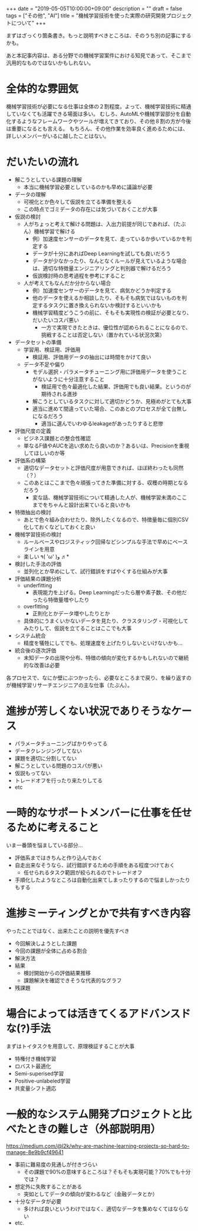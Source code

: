 +++
date = "2019-05-05T10:00:00+09:00"
description = ""
draft = false
tags = ["その他", "AI"]
title = "機械学習技術を使った実際の研究開発プロジェクトについて"
+++

まずはざっくり箇条書き。もっと説明すべきところは、そのうち別の記事にするかも。

あと本記事内容は、ある分野での機械学習案件における知見であって、そこまで汎用的なものではないかもしれない。

# 全体的な雰囲気

機械学習技術が必要になる仕事は全体の２割程度。よって、機械学習技術に精通していなくても活躍できる場面は多い。
むしろ、AutoMLや機械学習部分を自動化するようなフレームワークやツールが増えてきており、その他８割の方が今後は重要になるとも言える。
もちろん、その他作業を効率良く進めるためには、詳しいメンバーがいるに越したことはない。

# だいたいの流れ

- 解こうとしている課題の理解
  - 本当に機械学習必要としているのかも早めに議論が必要
- データの理解
  - 可視化とか色々して仮説を立てる準備を整える
  - この時点でゴミデータの存在には気づいておくことが大事
- 仮説の検討
  - 人がちょっと考えて解ける問題は、入出力前提が同じであれば、（たぶん）機械学習で解ける
     - 例）加速度センサーのデータを見て、走っているか歩いているかを判定する
     - データが十分にあればDeep Learningを試しても良いだろう
     - データが少なかったり、なんとなくルールが見えているような場合は、適切な特徴量エンジニアリングと判別器で解けるだろう
     - 仮説検討時の思考過程を参考にすること
  - 人が考えてもなんだか分からない場合
     - 例）加速度センサーのデータを見て、病気かどうか判定する
     - 他のデータを使えるか相談したり、そもそも病気ではないものを判定するタスクに置き換えられないか検討するといいかも
     - 機械学習精度どうこうの前に、そもそも実現性の検証が必要となり、だいたいコスパ悪い
         - 一方で実現できたときは、優位性が認められることになるので、挑戦することは否定しない（置かれている状況次第）
- データセットの準備
  - 学習用、検証用、評価用
     - 検証用、評価用データの抽出には時間をかけて良い
  - データ不足や偏り
     - モデル選択・パラメータチューニング用に評価用データを使うことがないように十分注意すること
         - 検証用で色々最適化した結果、評価用でも良い結果。というのが期待される進捗
     - 解こうとしているタスクに対して適切かどうか、見極めがとても大事
     - 適当に進めて間違っていた場合、このあとのプロセスが全て台無しになるだろう
         - 適当に選んでいわゆるleakageがあったりすると悲惨
- 評価尺度の定義
  - ビジネス課題との整合性確認
  - 単なるF値やAUCを追い求めたら良いのか？あるいは、Precisionを重視してほしいのか等
- 評価系の構築
  - 適切なデータセットと評価尺度が用意できれば、ほぼ終わったも同然（？）
  - このあとはここまで色々頑張ってきた準備に対する、収穫の時期となるだろう
     - 変な話、機械学習技術について精通した人が、機械学習未満のここまでをちゃんと設計出来ていると良いかも
- 特徴抽出の検討
  - あとで色々組み合わせたり、除外したくなるので、特徴量毎に個別CSV化しておくなどしておくと良い
- 機械学習技術の検討
  - ルールベースやロジスティック回帰などシンプルな手法で早めにベースラインを用意
  - 楽しい ٩( 'ω' )و ♬*
- 検討した手法の評価
  - 並列化とか早めにして、試行錯誤をすばやくする仕組みが大事
- 評価結果の課題分析
  - underfitting
     - 表現能力を上げる。Deep Learningだったら層や素子数、その他だったら特徴量増やしたり
  - overfitting
     - 正則化とかデータ増やしたりとか
  - 具体的にうまくいかないデータを見たり、クラスタリング・可視化してみたりして、仮説を立てることはここでも大事
- システム統合
  - 精度を犠牲にしてでも、処理速度を上げたりしないといけないかも...
- 統合後の逐次評価
  - 未知データの出現や分布、特徴の傾向が変化するかもしれないので継続的な改善は必要

各プロセスで、なにか壁にぶつかったら、必要なところまで戻り、を繰り返すのが機械学習リサーチエンジニアの主な仕事（たぶん）。

# 進捗が芳しくない状況でありそうなケース

- パラメータチューニングばかりやってる
- データクレンジングしてない
- 課題を適切に分割してない
- 解こうとしている問題のコスパが悪い
- 仮説もってない
- トレードオフを行ったり来たりしてる
- etc

# 一時的なサポートメンバーに仕事を任せるために考えること

いま一番頭を悩ましている部分...

- 評価系まではきちんと作り込んでおく
- 自走出来なそうなら、試行錯誤するための手順をある程度つけておく
  - 任せられるタスク範囲が絞られるのでトレードオフ
- 手順化したようなところは自動化出来てしまったりするので悩ましかったりもする

# 進捗ミーティングとかで共有すべき内容

やったことではなく、出来たことの説明を優先すべき

- 今回解決しようとした課題
- 今回の課題が全体に占める割合
- 解決方法
- 結果
  - 検討開始からの評価結果推移
  - 課題解決を確認できそうな代表的なグラフ
- 残課題

# 場合によっては活きてくるアドバンスドな(?)手法

まずはトイタスクを用意して、原理検証することが大事

- 特権付き機械学習
- ロバスト最適化
- Semi-superised学習
- Positive-unlabeled学習
- 共変量シフト適応

# 一般的なシステム開発プロジェクトと比べたときの難しさ（外部説明用）

https://medium.com/@l2k/why-are-machine-learning-projects-so-hard-to-manage-8e9b9cf49641

- 事前に難易度の見通しが付きづらい
  - その課題で90%の意味するところは？そもそも実現可能？70%でも十分では？
- 想定外に失敗することがある
  - 突如としてデータの傾向が変わるなど（金融データとか）
- 十分なデータが必要
  - 多ければ良いというわけではなく、適切なデータを集めなくてはならない
- etc.


